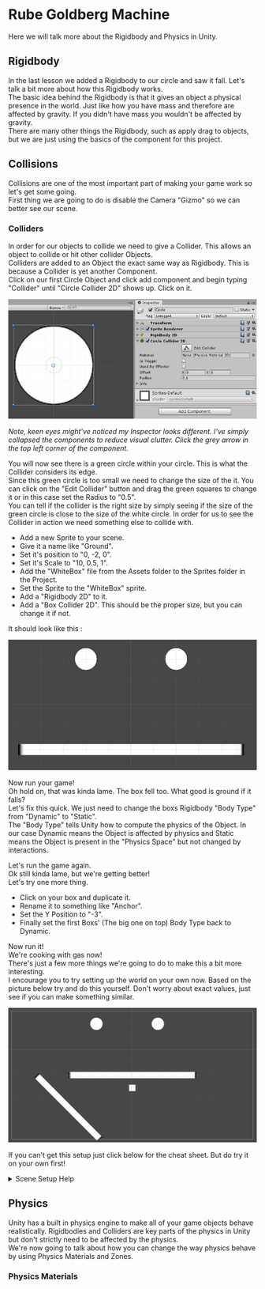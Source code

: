 # Rube Goldberg Machine

Here we will talk more about the Rigidbody and Physics in Unity.

## Rigidbody

In the last lesson we added a Rigidbody to our circle and saw it fall. Let's talk a bit more about how this Rigidbody works.\
The basic idea behind the Rigidbody is that it gives an object a physical presence in the world. Just like how you have mass and therefore are affected by gravity. If you didn't have mass you wouldn't be affected by gravity.\
There are many other things the Rigidbody, such as apply drag to objects, but we are just using the basics of the component for this project.

## Collisions

Collisions are one of the most important part of making your game work so let's get some going.\
First thing we are going to do is disable the Camera "Gizmo" so we can better see our scene.

### Colliders

In order for our objects to collide we need to give a Collider. This allows an object to collide or hit other collider Objects.\
Colliders are added to an Object the exact same way as Rigidbody. This is because a Collider is yet another Component.\
Click on our first Circle Object and click add component and begin typing "Collider" until "Circle Collider 2D" shows up. Click on it.

<p align="center">
	<img src="Images/CircleCollider.JPG">
</p>

*Note, keen eyes might've noticed my Inspector looks different. I've simply collapsed the components to reduce visual clutter. Click the grey arrow in the top left corner of the component.*	

You will now see there is a green circle within your circle. This is what the Collider considers its edge.\
Since this green circle is too small we need to change the size of the it. You can click on the "Edit Collider" button and drag the green squares to change it or in this case set the Radius to "0.5".\
You can tell if the collider is the right size by simply seeing if the size of the green circle is close to the size of the white circle.
In order for us to see the Collider in action we need something else to collide with. 

* Add a new Sprite to your scene.
* Give it a name like "Ground". 
* Set it's position to "0, -2, 0".
* Set it's Scale to "10, 0.5, 1".
* Add the "WhiteBox" file from the Assets folder to the Sprites folder in the Project.
* Set the Sprite to the "WhiteBox" sprite.
* Add a "Rigidbody 2D" to it.
* Add a "Box Collider 2D". This should be the proper size, but you can change it if not.

It should look like this :

![AddedGround](Images/AddedGround.JPG)

Now run your game!\
Oh hold on, that was kinda lame. The box fell too. What good is ground if it falls?\
Let's fix this quick. We just need to change the boxs Rigidbody "Body Type" from "Dynamic" to "Static".\
The "Body Type" tells Unity how to compute the physics of the Object. In our case Dynamic means the Object is affected by physics and Static means the Object is present in the "Physics Space" but not changed by interactions.

Let's run the game again.\
Ok still kinda lame, but we're getting better!\
Let's try one more thing.

* Click on your box and duplicate it.
* Rename it to something like "Anchor".
* Set the Y Position to "-3".
* Finally set the first Boxs' (The big one on top) Body Type back to Dynamic.

Now run it!\
We're cooking with gas now!\
There's just a few more things we're going to do to make this a bit more interesting.\
I encourage you to try setting up the world on your own now. Based on the picture below try and do this yourself. Don't worry about exact values, just see if you can make something similar.

![PhysicsSetup](Images/PhysicsSetup.JPG)

If you can't get this setup just click below for the cheat sheet. But do try it on your own first!

<details>
	<summary>Scene Setup Help</summary>
	<br />

<p>

* Add a Circle Collider 2D and Rigidbody to the second circle. Just like on the first one.
* Shift the second circle a little to the left.
* Create a second Box with a Rigidbody set to Static and a box collider.
* Set that boxs Position to "-5, -4.5", the Rotations Z to "-45" and the Scale to "7, 0.5, 1".

These numbers don't need to be exact and you can change around the Scene to your liking. Feel free to play around with this. You will be able to understand this better if you do this yourself.

</p>

</details>

## Physics

Unity has a built in physics engine to make all of your game objects behave realistically. Rigidbodies and Colliders are key parts of the physics in Unity but don't strictly need to be affected by the physics.\
We're now going to talk about how you can change the way physics behave by using Physics Materials and Zones.

### Physics Materials

